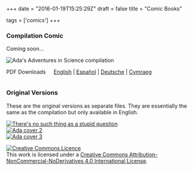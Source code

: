 +++
date = "2016-01-19T15:25:29Z"
draft = false
title = "Comic Books"

tags = ['comics']
+++

<div class="row">
  <h3>Compilation Comic</h3>
  <p>Coming soon...</a>
</div>
<div class="row">
  <div class="four columns">
    <div class="paper">
      <img src="/images/compilation_cover.jpg" alt="Ada's Adventures in Science compilation"  class="u-max-full-width" />
    </div>
  </div>

  <div class="eight columns">
  <p>PDF Downloads</p>
  <p><a href="" class="text-link">English</a> | <a href="" class="text-link">Espa&ntilde;ol</a> | <a href="" class="text-link">Deutsche</a> | <a href="" class="text-link">Cymraeg</a></p>
  </div>
</div>

<div class="row">
  <h3>Original Versions</h3>
  <p>These are the original versions as separate files. They are essentially the same as the compilation but only available in English.</p>
  </div>

<div class="row">
  <div class="four columns">
    <div class="paper">
      <a href="/comics/No_Stupid_Questions_A5_single_web.pdf"><img src="/images/No_Stupid_Questions_A5_singlepages.jpg" alt="There's no such thing as a stupid question" class="u-max-full-width"/></a>
    </div>
  </div>
  <div class="four columns">
    <div class="paper">
    <a href="/comics/Robotic_Telescopes_comic_v1.pdf"><img src="/images/ada_2_cover.jpg" alt="Ada cover 2" class="u-max-full-width" /></a>
    </div>
  </div>
  <div class="four columns">
    <div class="paper">
    <a href="/comics/discoveries_comic_a4.pdf"><img src="/images/discoveries_comic_cover.jpg" alt="Ada cover 3" class="u-max-full-width" /></a>
    </div>
  </div>
</div>

<div class="row">
  <p><a href="http://creativecommons.org/licenses/by-nc-nd/4.0/" rel="license"><img alt="Creative Commons Licence" src="https://i.creativecommons.org/l/by-nc-nd/4.0/88x31.png" style="border-width: 0;"/></a><br/>This work is licensed under a <a href="http://creativecommons.org/licenses/by-nc-nd/4.0/" rel="license"  class="text-link">Creative Commons Attribution-NonCommercial-NoDerivatives 4.0 International License</a>.</p>
</div>
